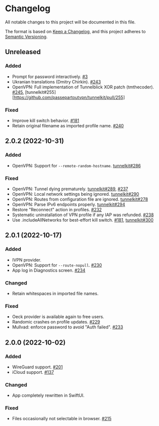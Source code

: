# Changelog

All notable changes to this project will be documented in this file.

The format is based on [Keep a Changelog](https://keepachangelog.com/en/1.0.0/),
and this project adheres to [Semantic Versioning](https://semver.org/spec/v2.0.0.html).

## Unreleased

### Added

- Prompt for password interactively. [#3](https://github.com/passepartoutvpn/passepartout-apple/issues/3)
- Ukranian translations (Dmitry Chirkin). [#243](https://github.com/passepartoutvpn/passepartout-apple/pull/243)
- OpenVPN: Full implementation of Tunnelblick XOR patch (tmthecoder). [#245](https://github.com/passepartoutvpn/passepartout-apple/pull/245), [tunnelkit#255][https://github.com/passepartoutvpn/tunnelkit/pull/255]

### Fixed

- Improve kill switch behavior. [#181](https://github.com/passepartoutvpn/passepartout-apple/issues/181)
- Retain original filename as imported profile name. [#240](https://github.com/passepartoutvpn/passepartout-apple/pull/240)

## 2.0.2 (2022-10-31)

### Added

- OpenVPN: Support for `--remote-random-hostname`. [tunnelkit#286](https://github.com/passepartoutvpn/tunnelkit/pull/286)

### Fixed

- OpenVPN: Tunnel dying prematurely. [tunnelkit#289](https://github.com/passepartoutvpn/tunnelkit/issues/289), [#237](https://github.com/passepartoutvpn/passepartout-apple/issues/237)
- OpenVPN: Local network settings being ignored. [tunnelkit#290](https://github.com/passepartoutvpn/tunnelkit/issues/290)
- OpenVPN: Routes from configuration file are ignored. [tunnelkit#278](https://github.com/passepartoutvpn/tunnelkit/issues/278)
- OpenVPN: Parse IPv6 endpoints properly. [tunnelkit#294](https://github.com/passepartoutvpn/tunnelkit/issues/294)
- Restore "Reconnect" action in profiles. [#232](https://github.com/passepartoutvpn/passepartout-apple/pull/232)
- Systematic uninstallation of VPN profile if any IAP was refunded. [#238](https://github.com/passepartoutvpn/passepartout-apple/issues/238)
- Use .includeAllNetworks for best-effort kill switch. [#181](https://github.com/passepartoutvpn/passepartout-apple/issues/181), [tunnelkit#300](https://github.com/passepartoutvpn/tunnelkit/pull/300)

## 2.0.1 (2022-10-17)

### Added

- IVPN provider.
- OpenVPN: Support for `--route-nopull`. [#230](https://github.com/passepartoutvpn/passepartout-apple/pull/230)
- App log in Diagnostics screen. [#234](https://github.com/passepartoutvpn/passepartout-apple/pull/234)

### Changed

- Retain whitespaces in imported file names.

### Fixed

- Oeck provider is available again to free users.
- Randomic crashes on profile updates. [#229](https://github.com/passepartoutvpn/passepartout-apple/pull/229)
- Mullvad: enforce password to avoid "Auth failed". [#233](https://github.com/passepartoutvpn/passepartout-apple/pull/233)

## 2.0.0 (2022-10-02)

### Added

- WireGuard support. [#201](https://github.com/passepartoutvpn/passepartout-apple/issues/201)
- iCloud support. [#137](https://github.com/passepartoutvpn/passepartout-apple/issues/137)

### Changed

- App completely rewritten in SwiftUI.

### Fixed

- Files occasionally not selectable in browser. [#215](https://github.com/passepartoutvpn/passepartout-apple/issues/215)
